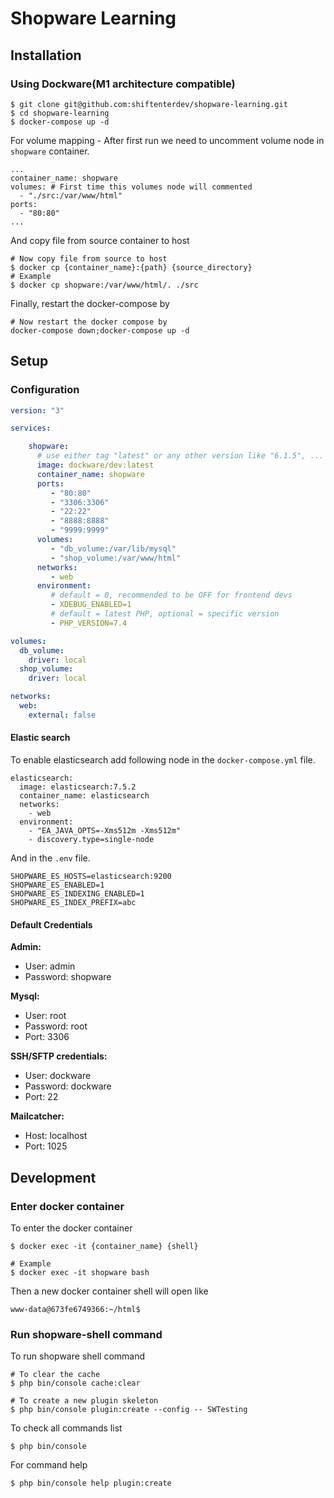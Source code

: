 # Shopware Learning

## Installation
### Using Dockware(M1 architecture compatible)
```shell
$ git clone git@github.com:shiftenterdev/shopware-learning.git
$ cd shopware-learning
$ docker-compose up -d
```

For volume mapping - After first run we need to uncomment volume node in `shopware` container.
```shell
...
container_name: shopware
volumes: # First time this volumes node will commented
  - "./src:/var/www/html"
ports:
  - "80:80"
...
```

And copy file from source container to host
```shell
# Now copy file from source to host
$ docker cp {container_name}:{path} {source_directory}
# Example
$ docker cp shopware:/var/www/html/. ./src
```

Finally, restart the docker-compose by
```shell
# Now restart the docker compose by
docker-compose down;docker-compose up -d
```

## Setup

### Configuration

```yml
version: "3"

services:

    shopware:
      # use either tag "latest" or any other version like "6.1.5", ...
      image: dockware/dev:latest
      container_name: shopware
      ports:
         - "80:80"
         - "3306:3306"
         - "22:22"
         - "8888:8888"
         - "9999:9999"
      volumes:
         - "db_volume:/var/lib/mysql"
         - "shop_volume:/var/www/html"
      networks:
         - web
      environment:
         # default = 0, recommended to be OFF for frontend devs
         - XDEBUG_ENABLED=1
         # default = latest PHP, optional = specific version
         - PHP_VERSION=7.4

volumes:
  db_volume:
    driver: local
  shop_volume:
    driver: local

networks:
  web:
    external: false
```

#### Elastic search

To enable elasticsearch add following node in the `docker-compose.yml` file.

```
elasticsearch:
  image: elasticsearch:7.5.2
  container_name: elasticsearch
  networks:
    - web
  environment:
    - "EA_JAVA_OPTS=-Xms512m -Xms512m"
    - discovery.type=single-node
```

And in the `.env` file.

```
SHOPWARE_ES_HOSTS=elasticsearch:9200
SHOPWARE_ES_ENABLED=1
SHOPWARE_ES_INDEXING_ENABLED=1
SHOPWARE_ES_INDEX_PREFIX=abc
```

#### Default Credentials

__Admin:__
- User: admin
- Password: shopware

__Mysql:__
- User: root
- Password: root
- Port: 3306

__SSH/SFTP credentials:__
- User: dockware
- Password: dockware
- Port: 22

__Mailcatcher:__
- Host: localhost
- Port: 1025

## Development

### Enter docker container
To enter the docker container
```shell
$ docker exec -it {container_name} {shell}

# Example
$ docker exec -it shopware bash
```
Then a new docker container shell will open like

`www-data@673fe6749366:~/html$`

### Run shopware-shell command
To run shopware shell command
```shell
# To clear the cache
$ php bin/console cache:clear

# To create a new plugin skeleton
$ php bin/console plugin:create --config -- SWTesting
```
To check all commands list
```shell
$ php bin/console
```
For command help
```shell
$ php bin/console help plugin:create
```
